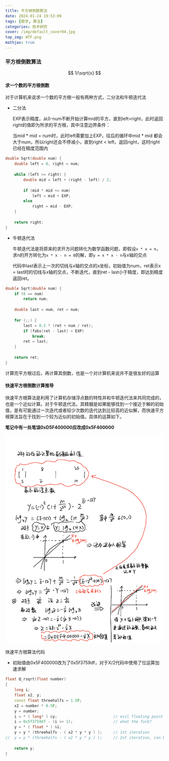 ```yaml
---
title: 平方根倒数算法
date: 2024-01-24 19:53:09
tags: [数学, 算法]
categories: 技术研究
cover: /img/default_cover04.jpg
top_img: WTF.png
mathjax: true
---
```


### 平方根倒数算法

$$
1/\sqrt{x}
$$

#### 求一个数的平方根倒数

对于计算机来说求一个数的平方根一般有两种方式，二分法和牛顿迭代法

* 二分法

  EXP表示精度，从0-num不断开始计算mid的平方，直到left>right，此时返回right的值即为所求的平方根，其中注意边界条件：

  当mid * mid = num时，此时left需要加上EXP，往后的循环中mid * mid 都会大于num，所以right还会不停减小，直到right < left，返回right，这时right已经在精度范围内

```c++
double Sqrt(double num) {
    double left = 0, right = num;
 
    while (left <= right) {
        double mid = left + (right - left) / 2;
 
        if (mid * mid <= num)
            left = mid + EXP;
        else
            right = mid - EXP;
    }   
 
    return right;
}
```

* 牛顿迭代法

  牛顿迭代法是将原来的求开方问题转化为数学函数问题，即假设`x * x = n`，求n的开方转化为`x * x - n = 0`的解，即`y = x * x - n`与x轴的交点

  代码中last表示上一次的切线与x轴的交点的x坐标，初始值为num，ret表示x = last时的切线与x轴的交点，不断迭代，直到ret - last小于精度，即达到精度返回ret。

```c++
double Sqrt(double num) {
    if (0 == num)
        return num;
 
    double last = num, ret = num;
 
    for (;;) {
        last = 0.5 * (ret + num / ret);
        if (fabs(ret - last) < EXP)
            break;
        ret = last;
    }   
 
    return ret;
}
```

计算完平方根过后，再计算其倒数，也是一个对计算机来说并不是很友好的运算

#### 快速平方根倒数计算推导

快速平方根算法是利用了计算机存储浮点数的特性并和牛顿迭代法来共同完成的，也是一个近似计算。对于牛顿迭代法，其精髓是如果能够找到一个接近于解的初始值，是有可能通过一次迭代或者较少次数的迭代达到比较高的近似解，而快速平方根算法旨在于找到一个较为近似的初始值。具体的运算如下。

**笔记中有一处笔误0xD5F400000应改成0x5F400000**

![运算过程](平方根倒数算法/运算过程.png)

快速平方根算法代码

* 初始值由0x5F400000改为了0x5f3759df，对于X/2代码中使用了位运算加速求解

```C++
float Q_rsqrt(float number)
{
    long i;
    float x2, y;
    const float threehalfs = 1.5F;
    x2 = number * 0.5F;
    y = number;
    i = * ( long* ) &y;							// evil floating point bit hack
    i = 0x5f3759df - (i >> 1);					// what the fuck? 
    y = * ( float * ) &i;
    y = y * (threehalfs - ( x2 * y * y ) );		// 1st iteration
//  y = y * (threehalfs - ( x2 * y * y ) );		// 2st iteration, can be removed
    
    return y;
}
```